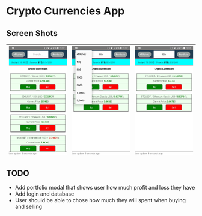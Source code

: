 # Crypto Currencies App

## Screen Shots

|![alt text](https://raw.githubusercontent.com/naimmustafa/stockApp/master/ScreenShots/ss3.jpeg)|![alt text](https://raw.githubusercontent.com/naimmustafa/stockApp/master/ScreenShots/ss2.jpeg)|![alt text](https://raw.githubusercontent.com/naimmustafa/stockApp/master/ScreenShots/ss1.jpeg)|
| --- | --- | ---- |

## TODO

- Add portfolio modal that shows user how much profit and loss they have
- Add login and database
- User should be able to chose how much they will spent when buying and selling
